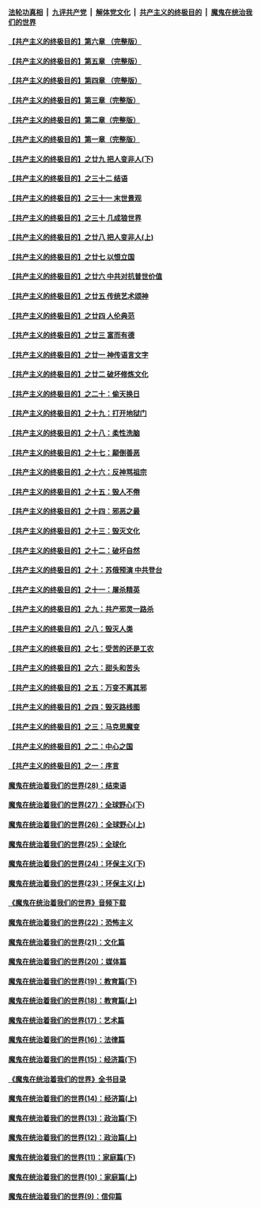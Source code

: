####  [法轮功真相](../../../../basic/blob/master/README.md?t=04200730) &nbsp;|&nbsp; [九评共产党](../../../../9ping.md/blob/master/README.md?t=04200730) &nbsp;|&nbsp; [解体党文化](../../../../jtdwh.md/blob/master/README.md?t=04200730)  &nbsp;|&nbsp; [共产主义的终极目的](../../../../gczydzjmd.md/blob/master/README.md?t=04200730) &nbsp;|&nbsp; [魔鬼在统治我们的世界](../../../../mgztzwmdsj.md/blob/master/README.md?t=04200730) 

#### [【共产主义的终极目的】第六章 （完整版）](../pages/nsc422/n11428913.md?t=04200730) 

#### [【共产主义的终极目的】第五章 （完整版）](../pages/nsc422/n11428912.md?t=04200730) 

#### [【共产主义的终极目的】第四章 （完整版）](../pages/nsc422/n11428907.md?t=04200730) 

#### [【共产主义的终极目的】第三章（完整版）](../pages/nsc422/n11428848.md?t=04200730) 

#### [【共产主义的终极目的】第二章（完整版）](../pages/nsc422/n11428831.md?t=04200730) 

#### [【共产主义的终极目的】第一章（完整版）](../pages/nsc422/n11417651.md?t=04200730) 

#### [【共产主义的终极目的】之廿九 把人变非人(下)](../pages/nsc422/n11344140.md?t=04200730) 

#### [【共产主义的终极目的】之三十二 结语](../pages/nsc422/n11360535.md?t=04200730) 

#### [【共产主义的终极目的】之三十一 末世景观](../pages/nsc422/n11351129.md?t=04200730) 

#### [【共产主义的终极目的】之三十 几成狼世界](../pages/nsc422/n11348280.md?t=04200730) 

#### [【共产主义的终极目的】之廿八 把人变非人(上)](../pages/nsc422/n11340492.md?t=04200730) 

#### [【共产主义的终极目的】之廿七 以恨立国](../pages/nsc422/n11336944.md?t=04200730) 

#### [【共产主义的终极目的】之廿六 中共对抗普世价值](../pages/nsc422/n11324785.md?t=04200730) 

#### [【共产主义的终极目的】之廿五 传统艺术颂神](../pages/nsc422/n11296396.md?t=04200730) 

#### [【共产主义的终极目的】之廿四 人伦典范](../pages/nsc422/n11296397.md?t=04200730) 

#### [【共产主义的终极目的】之廿三 富而有德](../pages/nsc422/n11283598.md?t=04200730) 

#### [【共产主义的终极目的】之廿一 神传语言文字](../pages/nsc422/n11263265.md?t=04200730) 

#### [【共产主义的终极目的】之廿二 破坏修炼文化](../pages/nsc422/n11245728.md?t=04200730) 

#### [【共产主义的终极目的】之二十：偷天换日](../pages/nsc422/n11238846.md?t=04200730) 

#### [【共产主义的终极目的】之十九：打开地狱门](../pages/nsc422/n11206376.md?t=04200730) 

#### [【共产主义的终极目的】之十八：柔性洗脑](../pages/nsc422/n11199994.md?t=04200730) 

#### [【共产主义的终极目的】之十七：颠倒善恶](../pages/nsc422/n11179782.md?t=04200730) 

#### [【共产主义的终极目的】之十六：反神骂祖宗](../pages/nsc422/n11166798.md?t=04200730) 

#### [【共产主义的终极目的】之十五：毁人不倦](../pages/nsc422/n11166792.md?t=04200730) 

#### [【共产主义的终极目的】之十四：邪恶之最](../pages/nsc422/n11150249.md?t=04200730) 

#### [【共产主义的终极目的】之十三：毁灭文化](../pages/nsc422/n11135227.md?t=04200730) 

#### [【共产主义的终极目的】之十二：破坏自然](../pages/nsc422/n11135214.md?t=04200730) 

#### [【共产主义的终极目的】之十：苏俄预演 中共登台](../pages/nsc422/n11118424.md?t=04200730) 

#### [【共产主义的终极目的】之十一：屠杀精英](../pages/nsc422/n11118442.md?t=04200730) 

#### [【共产主义的终极目的】之九：共产邪灵一路杀](../pages/nsc422/n11114139.md?t=04200730) 

#### [【共产主义的终极目的】之八：毁灭人类](../pages/nsc422/n11108503.md?t=04200730) 

#### [【共产主义的终极目的】之七：受苦的还是工农](../pages/nsc422/n11101809.md?t=04200730) 

#### [【共产主义的终极目的】之六：甜头和苦头](../pages/nsc422/n11096971.md?t=04200730) 

#### [【共产主义的终极目的】之五：万变不离其邪](../pages/nsc422/n11091285.md?t=04200730) 

#### [【共产主义的终极目的】之四：毁灭路线图](../pages/nsc422/n11086284.md?t=04200730) 

#### [【共产主义的终极目的】之三：马克思魔变](../pages/nsc422/n11061941.md?t=04200730) 

#### [【共产主义的终极目的】之二：中心之国](../pages/nsc422/n11047728.md?t=04200730) 

#### [【共产主义的终极目的】之一：序言](../pages/nsc422/n11086077.md?t=04200730) 

#### [魔鬼在统治着我们的世界(28)：结束语](../pages/nsc422/n10936246.md?t=04200730) 

#### [魔鬼在统治着我们的世界(27)：全球野心(下)](../pages/nsc422/n10928319.md?t=04200730) 

#### [魔鬼在统治着我们的世界(26)：全球野心(上)](../pages/nsc422/n10900318.md?t=04200730) 

#### [魔鬼在统治着我们的世界(25)：全球化](../pages/nsc422/n10788205.md?t=04200730) 

#### [魔鬼在统治着我们的世界(24)：环保主义(下)](../pages/nsc422/n10695307.md?t=04200730) 

#### [魔鬼在统治着我们的世界(23)：环保主义(上)](../pages/nsc422/n10688613.md?t=04200730) 

#### [《魔鬼在统治着我们的世界》音频下载](../pages/nsc422/n10635553.md?t=04200730) 

#### [魔鬼在统治着我们的世界(22)：恐怖主义](../pages/nsc422/n10614727.md?t=04200730) 

#### [魔鬼在统治着我们的世界(21)：文化篇](../pages/nsc422/n10597706.md?t=04200730) 

#### [魔鬼在统治着我们的世界(20)：媒体篇](../pages/nsc422/n10586579.md?t=04200730) 

#### [魔鬼在统治着我们的世界(19)：教育篇(下)](../pages/nsc422/n10564808.md?t=04200730) 

#### [魔鬼在统治着我们的世界(18)：教育篇(上)](../pages/nsc422/n10526970.md?t=04200730) 

#### [魔鬼在统治着我们的世界(17)：艺术篇](../pages/nsc422/n10499093.md?t=04200730) 

#### [魔鬼在统治着我们的世界(16)：法律篇](../pages/nsc422/n10485969.md?t=04200730) 

#### [魔鬼在统治着我们的世界(15)：经济篇(下)](../pages/nsc422/n10469975.md?t=04200730) 

#### [《魔鬼在统治着我们的世界》全书目录](../pages/nsc422/n10464261.md?t=04200730) 

#### [魔鬼在统治着我们的世界(14)：经济篇(上)](../pages/nsc422/n10457370.md?t=04200730) 

#### [魔鬼在统治着我们的世界(13)：政治篇(下)](../pages/nsc422/n10448270.md?t=04200730) 

#### [魔鬼在统治着我们的世界(12)：政治篇(上)](../pages/nsc422/n10444576.md?t=04200730) 

#### [魔鬼在统治着我们的世界(11)：家庭篇(下)](../pages/nsc422/n10440961.md?t=04200730) 

#### [魔鬼在统治着我们的世界(10)：家庭篇(上)](../pages/nsc422/n10435448.md?t=04200730) 

#### [魔鬼在统治着我们的世界(9)：信仰篇](../pages/nsc422/n10432159.md?t=04200730) 

